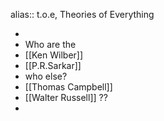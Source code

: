 alias:: t.o.e, Theories of Everything

-
- Who are the
- [[Ken Wilber]]
- [[P.R.Sarkar]]
- who else?
- [[Thomas Campbell]]
- [[Walter Russell]] ??
-